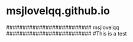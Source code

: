 # msjlovelqq.github.io

##########################
msjlovelqq
##########################
#This is a test
